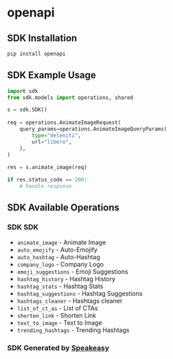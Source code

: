 # openapi

<!-- Start SDK Installation -->
## SDK Installation

```bash
pip install openapi
```
<!-- End SDK Installation -->

## SDK Example Usage
<!-- Start SDK Example Usage -->
```python
import sdk
from sdk.models import operations, shared

s = sdk.SDK()
    
req = operations.AnimateImageRequest(
    query_params=operations.AnimateImageQueryParams(
        type="deleniti",
        url="libero",
    ),
)
    
res = s.animate_image(req)

if res.status_code == 200:
    # handle response
```
<!-- End SDK Example Usage -->

<!-- Start SDK Available Operations -->
## SDK Available Operations

### SDK SDK

* `animate_image` - Animate Image
* `auto_emojify` - Auto-Emojify
* `auto_hashtag` - Auto-Hashtag
* `company_logo` - Company Logo
* `emoji_suggestions` - Emoji Suggestions
* `hashtag_history` - Hashtag History
* `hashtag_stats` - Hashtag Stats
* `hashtag_suggestions` - Hashtag Suggestions
* `hashtags_cleaner` - Hashtags cleaner
* `list_of_ct_as` - List of CTAs
* `shorten_link` - Shorten Link
* `text_to_image` - Text to Image
* `trending_hashtags` - Trending Hashtags

<!-- End SDK Available Operations -->

### SDK Generated by [Speakeasy](https://docs.speakeasyapi.dev/docs/using-speakeasy/client-sdks)
